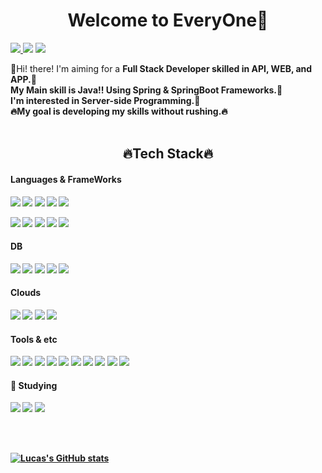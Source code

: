 <!-- # Welcome to EveryOne👋 -->
<div align="center">
<p><h1>Welcome to EveryOne👋</h1></p>
</div>
<!--
**swings134man/swings134man** is a ✨ _special_ ✨ repository because its `README.md` (this file) appears on your GitHub profile.

Here are some ideas to get you started:

- 🔭 I’m currently working on ...
- 🌱 I’m currently learning ...
- 👯 I’m looking to collaborate on ...
- 🤔 I’m looking for help with ...
- 💬 Ask me about ...
- 📫 How to reach me: ...
- 😄 Pronouns: ...
- ⚡ Fun fact: ...
-->
<p>
<!-- 블로그  -->
<a href="https://lucas-owner.tistory.com" target="_blank">
<img src="https://img.shields.io/badge/Tech_Blog-ff69b4?style=flat-square&logo=Tistory&logoColor=000000"/>
</a>
<!-- 이메일 -->
<a href="mailto:swings134@gmail.com" target="_blank"><img src="https://img.shields.io/badge/swings134@gmail.com-EA4335?style=flat-square&logo=Gmail&logoColor=white"/></a>
<!-- 방문자수   -->
<a href="https://github.com/seondal"><img src="https://hits.seeyoufarm.com/api/count/incr/badge.svg?url=https://github.com/swings134man&count_bg=%23000000&title_bg=%23000000&icon=github.svg&icon_color=%23E7E7E7&title=GitHub&edge_flat=false)"/></a>
</p>

<!-- introduce -->
<p>
  🎃Hi! there! I'm aiming for a <b>Full Stack Developer<b/> skilled in API, WEB, and APP.🚀<br/>
  My Main skill is <b>Java!!</b> Using <b>Spring & SpringBoot</b> Frameworks.🍃 <br/>
  I'm interested in Server-side Programming.🙈<br/>
  🔥<b>My goal is developing my skills without rushing.<b/>🔥 <br/><br/>  
</p>
 
<!--  skill  -->
<div align="center">
<p><h2>🔥Tech Stack🔥</h2></p>
</div>
  
#### Languages & FrameWorks
<p>
<!--   <img src="https://img.shields.io/badge/Java-FA7343?style=flat-square&logo=Java&logoColor=white"/> -->
  <img src="https://img.shields.io/badge/JAVA-007396?style=flat-square&logo=JAVA&logoColor=white"/>
  <img src="https://img.shields.io/badge/Javascript-F7DF1E?style=flat-square&amp;logo=Javascript&amp;logoColor=black"/>
   <img src="https://img.shields.io/badge/jQuery-0796AD?style=flat-square&logo=jQuery&logoColor=white"/>
  <img src="https://img.shields.io/badge/CSS3-1572B6?style=flat-square&amp;logo=CSS3&amp;logoColor=white"/>
  <img src="https://img.shields.io/badge/HTML5-E34F26?style=flat-square&amp;logo=HTML5&amp;logoColor=white"/>
<!--   <img src="https://img.shields.io/badge/Swift-FA7343?style=flat-square&logo=Swift&logoColor=white"/> <br/> -->
</p>

<!--  framework  -->
<p>
  <img src="https://img.shields.io/badge/Spring-6DB33F?style=flat-square&amp;logo=Spring&amp;logoColor=white"/>
  <img src="https://img.shields.io/badge/SpringBoot-6DB33F?style=flat-square&amp;logo=SpringBoot&amp;logoColor=white"/>
  <img src="https://img.shields.io/badge/SpringSecurity-6DB33F?style=flat-square&amp;logo=SpringSecurity&amp;logoColor=white"/>
  <img src="https://img.shields.io/badge/React-61DAFB?style=flat-square&logo=React&logoColor=black"/>
  <img src="https://img.shields.io/badge/Android-3DDC84?style=flat-square&logo=Android&logoColor=white"/>
<!--   <img src="https://img.shields.io/badge/iOS-000000?style=flat-square&logo=iOS&logoColor=white"/>  -->
  <br/>
</p>  

#### DB  
<p>
  <img src="https://img.shields.io/badge/MariaDB-003545?style=flat-square&logo=MariaDB&logoColor=white"/>
  <img src="https://img.shields.io/badge/MySQL-4479A1?style=flat-square&logo=MySQL&logoColor=white"/>
  <img src="https://img.shields.io/badge/Oracle-F80000?style=flat-square&logo=MySQL&logoColor=white"/>
  <img src="https://img.shields.io/badge/MongoDB-47A248?style=flat-square&logo=MongoDB&logoColor=white"/>
  <img src="https://img.shields.io/badge/FireBase-FFCA28?style=flat-square&logo=FireBase&logoColor=white"/> <br/>
</p>  

#### Clouds   
<p>
  <img src="https://img.shields.io/badge/AmazonAWS-232F3E?style=flat-square&logo=AmazonAWS&logoColor=white"/>
   <img src="https://img.shields.io/badge/AmazonEC2-FF9900?style=flat-square&logo=AmazonEC2&logoColor=white"/>
  <img src="https://img.shields.io/badge/AmazonS3-569A31?style=flat-square&logo=AmazonS3&logoColor=white"/>
  <img src="https://img.shields.io/badge/AmazonRDS-527FFF?style=flat-square&logo=AmazonRDS&logoColor=white"/>
</P>  

#### Tools & etc
<p>
    <img src="https://img.shields.io/badge/Docker-2496ED?style=flat-square&amp;logo=Docker&amp;logoColor=white"/>
    <img src="https://img.shields.io/badge/Git-F05032?style=flat-square&amp;logo=Git&amp;logoColor=white"/>
    <img src="https://img.shields.io/badge/GitHub-181717?style=flat-square&amp;logo=GitHub&amp;logoColor=white"/>
    <img src="https://img.shields.io/badge/GitHubActions-2088FF?style=flat-square&amp;logo=GitHubActions&amp;logoColor=white"/>
    <img src="https://img.shields.io/badge/GitLab-FC6D26?style=flat-square&amp;logo=GitLab&amp;logoColor=white"/>
    <img src="https://img.shields.io/badge/Jira-0052CC?style=flat-square&amp;logo=Jira&amp;logoColor=white"/>
    <img src="https://img.shields.io/badge/Jenkins-D24939?style=flat-square&amp;logo=Jenkins&amp;logoColor=white"/>
    <img src="https://img.shields.io/badge/Slack-4A154B?style=flat-square&amp;logo=Slack&amp;logoColor=white"/>
    <img src="https://img.shields.io/badge/Notion-000000?style=flat-square&amp;logo=Notion&amp;logoColor=white"/>
    <img src="https://img.shields.io/badge/IntelliJIDEA-000000?style=flat-square&amp;logo=IntelliJIDEA&amp;logoColor=white"/>
</p>
  
#### 💪 Studying  
<p>
  <img src="https://img.shields.io/badge/SpringBatch-6DB33F?style=flat-square&amp;logo=SpringBatch&amp;logoColor=white"/>
  <img src="https://img.shields.io/badge/ApacheKafka-231F20?style=flat-square&amp;logo=ApacheKafka&amp;logoColor=white"/>
  <img src="https://img.shields.io/badge/Python-3776AB?style=flat-square&amp;logo=Python&amp;logoColor=white"/>
  
</p>  
  </br></br>
  
<!--  stats : if first code deactive move two second code  -->
<!-- ![lucas's GitHub stats](https://github-readme-stats-ruby-one.vercel.app/api?username=swings134man&show_icons=true&theme=github_dark) -->
[![Lucas's GitHub stats](https://github-readme-stats.vercel.app/api?username=swings134man&show_icons=true&theme=github_dark)]()
  

  

  
  
  
  
  
  
  
